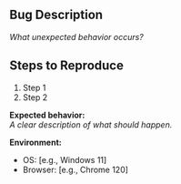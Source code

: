 ## Bug Description  
*What unexpected behavior occurs?*

## Steps to Reproduce  
1. Step 1  
2. Step 2  

**Expected behavior:**  
*A clear description of what should happen.*  

**Environment:**  
- OS: [e.g., Windows 11]  
- Browser: [e.g., Chrome 120]  
